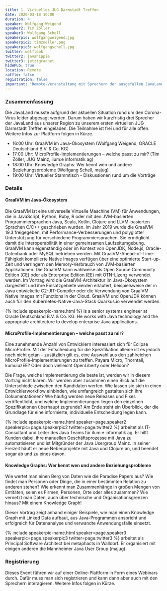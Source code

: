 ```yaml
---
title: 1. Virtuelles JUG Darmstadt Treffen
date: 2020-03-18 16:00
duration: 4
speaker: Wolfgang Weigend
speaker2: Tim Zöller
speaker3: Wolfgang Schell
speakerpic: wolfgangweigend.jpg
speakerpic2: timzoeller.png
speakerpic3: wolfgangschell.jpg
twitter: wolflook
twitter2: javahippie
twitter3: jetztgradnet
hidePub: true
location: Remote
raffle: false
registration: false
important: "Remote-Veranstaltung mit Sprechern der ausgefallen JavaLand, weitere Infos folgen in Kürze."
---
```


### Zusammenfassung

Die JavaLand musste aufgrund der aktuellen Situation rund um den Corona-Virus leider abgesagt werden. Darum haben wir kurzfristig drei Sprecher der JavaLand aus unserer Region zu unserem ersten virtuellen JUG Darmstadt Treffen eingeladen. Die Teilnahme ist frei und für alle offen. Weitere Infos zur Plattform folgen in Kürze. 

* 16:00 Uhr: GraalVM im Java-Ökosystem (Wolfgang Weigend, ORACLE Deutschland B.V. & Co. KG)
* 17:00 Uhr: MicroProfile-Implementierungen – welche passt zu mir? (Tim Zöller, JUG Mainz, ilum:e informatik ag)
* 18:00 Uhr: Knowledge Graphs: Wer kennt wen und andere Beziehungsprobleme (Wolfgang Schell, majug)
* 19:00 Uhr: Virtueller Stammtisch - Diskussionen rund um die Vorträge

### Details

#### GraalVM im Java-Ökosystem

Die GraalVM ist eine universelle Virtuelle Maschine (VM) für Anwendungen, die in JavaScript, Python, Ruby, R oder mit den JVM-basierten Programmiersprachen Java, Scala, Kotlin, Clojure und LLVM-basierten Sprachen C/C++ geschrieben wurden. Im Jahr 2019 wurde die GraalVM 19.3 freigegeben, mit Performance-Verbesserungen und polyglotter Unterstützung für verschiedene Programmiersprachen. Sie ermöglicht damit die Interoperabilität in einer gemeinsamen Laufzeitumgebung. GraalVM kann eigenständig oder im Kontext von OpenJDK, Node.js, Oracle-Datenbank oder MySQL betrieben werden. Mit GraalVM-Ahead-of-Time-Fähigkeit kompilierte Native Images verfügen über eine optimierte Start-up-Zeit und verringern den Memory-Verbrauch von JVM-basierten Applikationen. Die GraalVM kann wahlweise als Open Source Community Edition (CE) oder als Enterprise Edition (EE) mit OTN-Lizenz verwendet werden. Im Vortrag wird die GraalVM-Architektur im Java-Ökosystem dargestellt und ihre Einsatzgebiete werden erläutert, beispielsweise der in Java entwickelte C2-JIT-Compiler oder die Verwendung von GraalVM Native Images mit Functions in der Cloud. GraalVM und OpenJDK können auch für den Kubernetes-Native-Java-Stack Quarkus.io verwendet werden.

{% include speakerpic-name.html %} is a senior systems engineer at Oracle Deutschland B.V. & Co. KG. He works with Java technology and the appropriate architecture to develop enterprise Java applications.


#### MicroProfile-Implementierungen – welche passt zu mir?

Eine zunehmende Anzahl von Entwicklern interessiert sich für Eclipse MicroProfile. Mit der Entscheidung für die Spezifikation alleine ist es jedoch noch nicht getan – zusätzlich gilt es, eine Auswahl aus den zahlreichen MicroProfile-Implementierungen zu treffen. Payara Micro, Thorntail, kumuluzEE? Oder doch vielleicht OpenLiberty oder Helidon?

Die Frage, welche Implementierung die beste ist, werden wir in diesem Vortrag nicht klären. Wir werden aber zusammen einen Blick auf die Unterschiede zwischen den Kandidaten werfen. Wie lassen sie sich in einen Entwicklerworkflow einbinden, wie umfangreich gestalten sich ihre Dokumentationen? Wie häufig werden neue Releases und Fixes veröffentlicht, und welche Implementierungen liegen den einzelnen Spezifikationen überhaupt zugrunde? Am Ende steht ein Überblick, der die Grundlage für eine informierte, individuelle Entscheidung legen kann.

{% include speakerpic-name.html speaker=page.speaker2 speakerpic=page.speakerpic2 twitter=page.twitter2 %} arbeitet als IT-Consultant und Leiter des Java Teams für ilum:e informatik ag. Er hilft Kunden dabei, ihre manuellen Geschäftsprozesse mit Java zu automatisieren und ist Mitgründer der Java Usergroup Mainz. In seiner Freizeit häuft er neue Nebenprojekte mit Java und Clojure an, und beendet sogar ab und zu eines davon.

#### Knowledge Graphs: Wer kennt wen und andere Beziehungsprobleme

Wie wertet man einen Berg von Daten wie die Paradise Papers aus? Wie findet man Personen oder Dinge, die in einer bestimmten Relation zu anderen stehen? Wie erkennt man Zusammenhänge in großen Mengen von Entitäten, seien es Firmen, Personen, Orte oder alles zusammen? Wie vernetzt man Daten, auch über technische und Organisationsgrenzen hinaus? Mit einem Knowledge Graph!

Dieser Vortrag zeigt anhand einiger Beispiele, wie man einen Knowledge Graph mit Linked Data aufbaut, aus Java-Programmen anspricht und erfolgreich für Datenanalyse und verwandte Anwendungsfälle einsetzt.

{% include speakerpic-name.html speaker=page.speaker3 speakerpic=page.speakerpic3 twitter=page.twitter3 %} arbeitet als Principal Software Architect bei metaphacts in Walldorf. Er organisiert mit einigen anderen die Mannheimer Java User Group (majug).

### Registrierung

Dieses Event führen wir auf einer Online-Plattform in Form eines Webinars durch. Dafür muss man sich registrieren und kann dann aber auch mit den Sprechern interagieren. Weitere Infos folgen in Kürze.